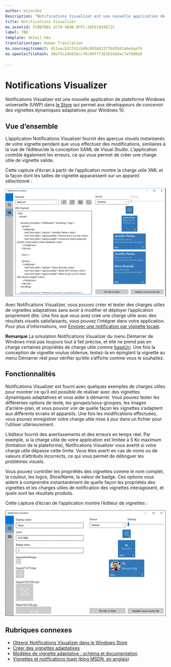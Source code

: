 ```yaml
---
author: mijacobs
Description: "Notifications Visualizer est une nouvelle application de plateforme Windows universelle (UWP) dans le Windows Store qui permet aux développeurs de concevoir des vignettes dynamiques adaptatives pour Windows 10."
title: Notifications Visualizer
ms.assetid: FCBB7BB1-2C79-484B-8FFC-26FE1934EC1C
label: TBD
template: detail.hbs
translationtype: Human Translation
ms.sourcegitcommit: d51aacb31f41cbd9c065b013ffb95b83a6edaaf4
ms.openlocfilehash: 20e73c2de82bcc76c94fff38163dddac7ef9d8a9

---
```

# <a name="notifications-visualizer"></a>Notifications Visualizer

<link rel="stylesheet" href="https://az835927.vo.msecnd.net/sites/uwp/Resources/css/custom.css"> 


Notifications Visualizer est une nouvelle application de plateforme Windows universelle (UWP) dans [le Store](https://www.microsoft.com/store/apps/notifications-visualizer/9nblggh5xsl1) qui permet aux développeurs de concevoir des vignettes dynamiques adaptatives pour Windows 10.

## <a name="overview"></a>Vue d’ensemble


L’application Notifications Visualizer fournit des aperçus visuels instantanés de votre vignette pendant que vous effectuez des modifications, similaires à la vue de l’éditeur/de la conception XAML de Visual Studio. L’application contrôle également les erreurs, ce qui vous permet de créer une charge utile de vignette valide.

Cette capture d’écran à partir de l’application montre la charge utile XML et la façon dont les tailles de vignette apparaissent sur un appareil sélectionné :

![Capture d’écran de l’éditeur d’application Notifications Visualizer avec le code et les vignettes](images/notif-visualizer-001.png)

 

Avec Notifications Visualizer, vous pouvez créer et tester des charges utiles de vignettes adaptatives sans avoir à modifier et déployer l’application proprement dite. Une fois que vous avez créé une charge utile avec des résultats visuels satisfaisants, vous pouvez l’intégrer dans votre application. Pour plus d’informations, voir [Envoyer une notification par vignette locale](tiles-and-notifications-sending-a-local-tile-notification.md).

**Remarque** La simulation Notifications Visualizer du menu Démarrer de Windows n’est pas toujours tout à fait précise, et elle ne prend pas en charge certaines propriétés de charge utile comme [baseUri](https://msdn.microsoft.com/library/windows/apps/br208712). Une fois la conception de vignette voulue obtenue, testez-la en épinglant la vignette au menu Démarrer réel pour vérifier qu’elle s’affiche comme vous le souhaitez.

 

## <a name="features"></a>Fonctionnalités


Notifications Visualizer est fourni avec quelques exemples de charges utiles pour montrer ce qu’il est possible de réaliser avec des vignettes dynamiques adaptatives et vous aider à démarrer. Vous pouvez tester les différentes options de texte, les gorupes/sous-groupes, les images d’arrière-plan, et vous pouvoir voir de quelle façon les vignettes s’adaptent aux différents écrans et appareils. Une fois les modifications effectuées, vous pouvez enregistrer votre charge utile mise à jour dans un fichier pour l’utiliser ultérieurement.

L’éditeur fournit des avertissements et des erreurs en temps réel. Par exemple, si la charge utile de votre application est limitée à 5 Ko maximum (limitation de la plateforme), Notifications Visualizer vous avertit si votre charge utile dépasse cette limite. Vous êtes averti en cas de noms ou de valeurs d’attributs incorrects, ce qui vous permet de déboguer les problèmes visuels.

Vous pouvez contrôler les propriétés des vignettes comme le nom complet, la couleur, les logos, ShowName, la valeur de badge. Ces options vous aident à comprendre instantanément de quelle façon les propriétés des vignettes et les charges utiles de notification des vignettes interagissent, et quels sont les résultats produits.

Cette capture d’écran de l’application montre l’éditeur de vignettes :

![Capture d’écran de l’éditeur Notifications Visualizer avec les vignettes](images/notif-visualizer-004.png)

 

## <a name="related-topics"></a>Rubriques connexes


* [Obtenir Notifications Visualizer dans le Windows Store](https://www.microsoft.com/store/apps/notifications-visualizer/9nblggh5xsl1)
* [Créer des vignettes adaptatives](tiles-and-notifications-create-adaptive-tiles.md)
* [Modèles de vignette adaptative : schéma et documentation](tiles-and-notifications-adaptive-tiles-schema.md)
* [Vignettes et notifications toast (blog MSDN, en anglais)](http://blogs.msdn.com/b/tiles_and_toasts/)


<!--HONumber=Dec16_HO1-->



